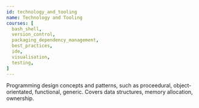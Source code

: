 ```yaml
---
id: technology_and_tooling
name: Technology and Tooling
courses: [
  bash_shell,
  version_control,
  packaging_dependency_management,
  best_practices,
  ide,
  visualisation,
  testing,
]
---
```


Programming design concepts and patterns, such as proceedural, object-orientated, functional, generic. Covers data structures, memory allocation, ownership.
